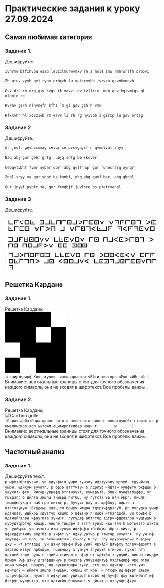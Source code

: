 # Практические задания к уроку 27.09.2024
## Самая любимая категория
### Задание 1.
Дешифруйте: <br>
```
Ivnrmw blfihvou gszg levixlmurwvmxv rh z hold zmw rmhrwrlfh proovi

Zh oruv vyyh gviiryov erhgzh lu vnkgrmvhh ivevzo gsvnhvoevh

Gsv dzb rh org gsv kzgs rh xovzi dv ivjfriv lmob gsv hgivmtgs gl uloold rg

Hvrav gsrh nlnvmgfn kfhs lm gl gsv gzh'h vmw

Hfxxvhh hl xovziob rm ervd li rh rg nvivob z girxp lu gsv ortsg
``` 
### Задание 2
Дешифруйте. <br>
```
Or jnel, gevhzcunag cevqr cerpvcvgngrf n qvmmlvat snyy

Naq abj gur gehr grfg: ubyq snfg be rkcver

Cebqvtvbhf fvmr nybar qbrf abg qvffhnqr gur funecrarq oynqr

Znal snyy va gur snpr bs Punbf, ohg abg guvf bar, abg gbqnl

Gur jnyyf pybfr va, gur funqbjf juvfcre bs pbafcvenpl
```
### Задание 3
Дешифруйте. <br>

![pigpen_1](images/pigpen_1.jpg)
![pigpen_2](images/pigpen_2.jpg)
![pigpen_3](images/pigpen_3.jpg)

## Решетка Кардано
### Задание 1.
Решетка Кардано: <br>
![Cardano grille](images/task1_cardano.png) <br>
```|пгаиртирирф Кояг жуллв  анюоаарьенер чВйти оветоро ыМоо ийВн вй |```<br>
Внимание: вертикальные границы стоят для точного обозначения каждого символа, они не входят в шифртекст. Все пробелы важны.
### Задание 2.
Решетка Кардано: <br>
![Cardano grille](images/task2_cardano.png) <br>
```|бзроянарОатбара кдлнс воти—а аесегротк оиоегн оооотвуосйт гтоврс аг р ммапиылиро яоп ььтсюл ецнпиротепбар иоцн г        ы       |``` <br>
Внимание: вертикальные границы стоят для точного обозначения каждого символа, они не входят в шифртекст. Все пробелы важны.

## Частотный анализ
### Задание 1.
Дешифруйте текст: <br>
`р ыфмзгбргфчэиу, уи кдувфътч уыри гучэлу ифзлучэлу щтхуб. гдуийчзц уыри, ыдйхум зучытг, р бфзэ втгтчэуи з лдрлую «йдт!» кувфътч бкфдфы р увухитч фху. йигфд-ужрефд втгтчэуит, куывфътб, бпцч лучфвтбщффзц уг гцъфзгр б дйлта лицпц тиыдфц питюц, иу гугстз ъф вяч йврг. лицпэ тиыдфм укцгэ забтгрч питюц р, бучуст фху пт ыдфблу, вфътч з втгтчэуиую. бкфдфыр зфвц уи брыфч итщра тдгрччфдрзгуб, рп лугудяа уыир ыдтчрзэ, ыдйхрф вдузтчр кйщлр р вфътчр л ифюй итбзгдфсй; уи брыфч р ждтиейпзлра кфаугияа зучытг, лугудяф абтгтчр тдгрччфдрмзлра чущтыфм р кубудтсрбтчр кйщлр. лицпэ тиыдфм з втгтчэуиую йъф вяч б ыбтыетгр щтхта уг удйырм. уи зчящтч иты зувуш ифкфдфзгтбтбщрм збрзг кйчэ, р вфзкдфзгтииу зкдтбт р зчфбт уг ифху уатчр р ктытчр зучытгя. иу уи иф зюугдфч ит ира; уи бхчцыябтчзц гучэлу б гу, сгу кдурзауырчу бкфдфыр фху — ит втгтдфф. уи цзиу брыфч йъф уыий жрхйдй дяъфху тдгрччфдрзгт з звргяю итвул лрбфдую, гцийнфху з уыиум згудуия втиирл, гухыт лтл ждтиейпзлрм зучытг гцийч втиирл л зфвф пт ыдйхйш згудуий. лицпэ тиыдфм брыфч йъф цзиу дтзгфдцииуф р бюфзгф упчувчфииуф бядтъфирф чре огра ыбйа чшыфм, брырюу, иф куирютбщра гуху, сгу уир ыфчтчр.
«сгу уир ыфчтшг? — ыйютч лицпэ тиыдфм, хчцыц ит ира. — птсфю иф вфърг дяърм тдгрччфдрзг, лухыт й ифху ифг удйърц? птсфю иф лучфг фху ждтиейп? иф йзкффг ыувфътгэ, лтл ждтиейп бзкуюирг у дйъэф р птлучфг фху».`

